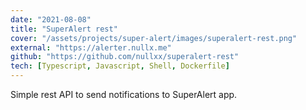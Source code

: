 ```yaml
---
date: "2021-08-08"
title: "SuperAlert rest"
cover: "/assets/projects/super-alert/images/superalert-rest.png"
external: "https://alerter.nullx.me"
github: "https://github.com/nullxx/superalert-rest"
tech: [Typescript, Javascript, Shell, Dockerfile]
---
```


Simple rest API to send notifications to SuperAlert app.